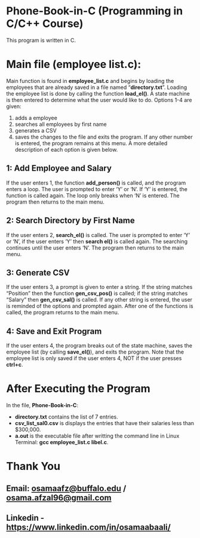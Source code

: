 # Phone-Book-in-C (Programming in C/C++ Course)
This program is written in C.

# Main file (employee list.c):
Main function is found in **employee_list.c** and begins by loading the employees that are already
saved in a file named “**directory.txt**”. Loading the employee list is done by calling the function
**load_el()**. A state machine is then entered to determine what the user would like to do. Options
1-4 are given:
1. adds a employee
2. searches all employees by first name
3. generates a CSV
4. saves the changes to the file and exits the program. If any other number is entered, the program
remains at this menu. A more detailed description of each option is given below.

## 1: Add Employee and Salary
If the user enters 1, the function **add_person()** is called, and the program enters a loop. The
user is prompted to enter ‘Y’ or ‘N’. If ‘Y’ is entered, the function is called again. The loop only
breaks when ‘N’ is entered. The program then returns to the main menu.

## 2: Search Directory by First Name
If the user enters 2, **search_el()** is called. The user is prompted to enter ‘Y’ or ‘N’, if the user
enters ‘Y’ then **search el()** is called again. The searching continues until the user enters ‘N’. The
program then returns to the main menu.

## 3: Generate CSV
If the user enters 3, a prompt is given to enter a string. If the string matches “Position” then
the function **gen_csv_pos()** is called; if the string matches “Salary” then **gen_csv_sal()** is called.
If any other string is entered, the user is reminded of the options and prompted again. After one
of the functions is called, the program returns to the main menu.

## 4: Save and Exit Program
If the user enters 4, the program breaks out of the state machine, saves the employee list (by
calling **save_el()**), and exits the program. Note that the employee list is only saved if the user
enters 4, NOT if the user presses **ctrl+c**.

# After Executing the Program
In the file, **Phone-Book-in-C**:
* **directory.txt** contains the list of 7 entries.
* **csv_list_sal0.csv** is displays the entries that have their salaries less than $300,000.
* **a.out** is the executable file after writting the command line in Linux Terminal: **gcc employee_list.c libel.c**.

# Thank You
## Email: osamaafz@buffalo.edu / osama.afzal96@gmail.com
## Linkedin - https://www.linkedin.com/in/osamaabaali/

